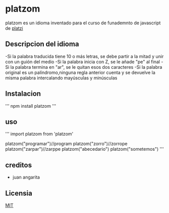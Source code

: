 # platzom

platzom es un idioma inventado para el curso de funademnto de javascript de [platzi](https://platzi.com/js)

## Descripcion del idioma
-Si la palabra traducida tiene 10 o más letras,
se debe partir a la mitad y unir con un guión del medio
-Si la palabra inicia con Z, se le añade "pe" al final
-Si la palabra termina en "ar", se le quitan esos dos caracteres
-Si la palabra original es un palíndromo,ninguna regla anterior cuenta y se devuelve
la misma palabra intercalando mayúsculas y minúsculas

## Instalacion


'''
npm install platzom
'''

## uso

'''
import platzom from 'platzom'

platzom("programar")//program
platzom("zorro")//zorrope
platzom("zarpar")//zarppe
platzom("abecedario")
platzom("sometemos")
'''

## creditos
- juan angarita

## Licensia
[MIT](https://opensource.org/licenses/MIT)
